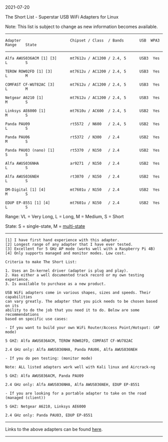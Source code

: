 2021-07-20

The Short List - Superstar USB WiFi Adapters for Linux

Note: This list is subject to change as new information becomes available.

-----

```
Adapter                      Chipset / Class  / Bands       USB  WPA3  Range    State
```

-----

```
Alfa AWUS036ACM [1] [3]      mt7612u / AC1200 / 2.4, 5      USB3  Yes  L        S

TEROW ROW02FD [1] [3]        mt7612u / AC1200 / 2.4, 5      USB3  Yes  L        M

COMFAST CF-WU782AC [3]       mt7612u / AC1200 / 2.4, 5      USB3  Yes  L        M

Netgear A6210 [1]            mt7612u / AC1200 / 2.4, 5      USB3  Yes  M        S

Linksys AE6000 [1]           mt7610u / AC600  / 2.4, 5      USB2  Yes  M        S

Panda PAU09                  rt5572  / N600   / 2.4, 5      USB2  Yes  L        S

Panda PAU06                  rt5372  / N300   / 2.4         USB2  Yes  M        S

Panda PAU03 (nano) [1]       rt5370  / N150   / 2.4         USB2  Yes  S        S        

Alfa AWUS036NHA              ar9271  / N150   / 2.4         USB2  Yes  L        S

Alfa AWUS036NEH              rt3070  / N150   / 2.4         USB2  Yes  L        S

DM-Digital [1] [4]           mt7601u / N150   / 2.4         USB2  Yes  M        S

EDUP EP-8551 [1] [4]         mt7601u / N150   / 2.4         USB2  Yes  L        S
```

Range: VL = Very Long, L = Long, M = Medium, S = Short

State: S = single-state, M = [multi-state](https://github.com/morrownr/USB-WiFi/blob/main/How_to_Modeswitch.md) 

-----

```
[1] I have first hand experience with this adapter.
[2] Longest range of any adapter that I have ever tested.
[3] Excellent for 5 GHz AP mode (works well with a Raspberry Pi 4B)
[4] Only supports managed and monitor modes. Low cost.

Criteria to make The Short List: 

1. Uses an In-kernel driver (adapter is plug and play).
2. Has either a well documented track record or my own testing experience.
3. Is available to purchase as a new product.

USB WiFi adapters come in various shapes, sizes and speeds. Their capabilities
can vary greatly. The adapter that you pick needs to be chosen based on its
ability to do the job that you need it to do. Below are some recommendations
based on specific use cases:

- If you want to build your own WiFi Router/Access Point/Hotspot: (AP mode)

5 GHZ: Alfa AWUS036ACM, TEROW ROW02FD, COMFAST CF-WU782AC

2.4 GHz only: Alfa AWUS036NHA, Panda PAU06, Alfa AWUS036NEH

- If you do pen testing: (monitor mode)

Note: ALL listed adapters work well with Kali linux and Aircrack-ng

5 GHZ: Alfa AWUS036ACM, Panda PAU09 

2.4 GHz only: Alfa AWUS036NHA, Alfa AWUS036NEH, EDUP EP-8551

- If you are looking for a portable adapter to take on the road (managed (client))

5 GHZ: Netgear A6210, Linksys AE6000

2.4 GHz only: Panda PAU03, EDUP EP-8551

```
-----

Links to the above adapters can be found [here](https://github.com/morrownr/USB-WiFi).

-----
